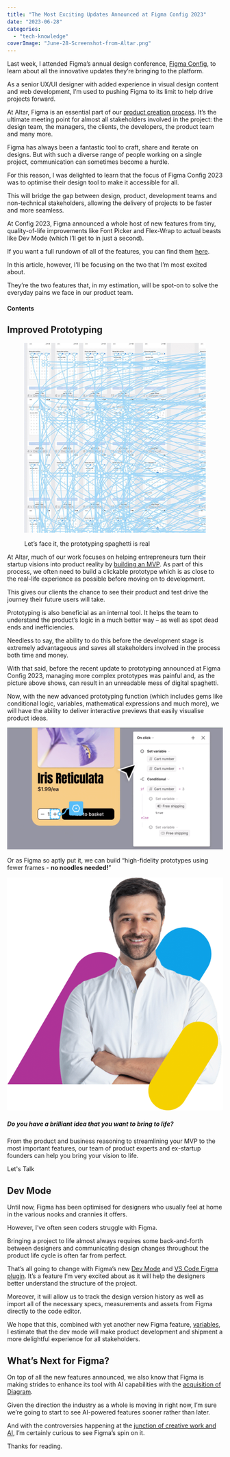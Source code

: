 ```yaml
---
title: "The Most Exciting Updates Announced at Figma Config 2023"
date: "2023-06-28"
categories: 
  - "tech-knowledge"
coverImage: "June-28-Screenshot-from-Altar.png"
---
```


Last week, I attended Figma’s annual design conference, [Figma Config](https://config.figma.com/), to learn about all the innovative updates they’re bringing to the platform.

As a senior UX/UI designer with added experience in visual design content and web development, I’m used to pushing Figma to its limit to help drive projects forward.

At Altar, Figma is an essential part of our [product creation process](https://altar.io/service-mvp-builder/). It’s the ultimate meeting point for almost all stakeholders involved in the project: the design team, the managers, the clients, the developers, the product team and many more.

Figma has always been a fantastic tool to craft, share and iterate on designs. But with such a diverse range of people working on a single project, communication can sometimes become a hurdle.

For this reason, I was delighted to learn that the focus of Figma Config 2023 was to optimise their design tool to make it accessible for all.

This will bridge the gap between design, product, development teams and non-technical stakeholders, allowing the delivery of projects to be faster and more seamless.

At Config 2023, Figma announced a whole host of new features from tiny, quality-of-life improvements like Font Picker and Flex-Wrap to actual beasts like Dev Mode (which I’ll get to in just a second).

If you want a full rundown of all of the features, you can find them [here](https://help.figma.com/hc/en-us/articles/15336833927191-What-s-new-at-Config-2023).

In this article, however, I’ll be focusing on the two that I’m most excited about.

They’re the two features that, in my estimation, will be spot-on to solve the everyday pains we face in our product team.

 

#### Contents

## Improved Prototyping



<figure>

![Prototyping Spaghetti in Figma](images/image2-768x804.png)

<figcaption>

Let’s face it, the prototyping spaghetti is real

</figcaption>

</figure>

At Altar, much of our work focuses on helping entrepreneurs turn their startup visions into product reality by [building an MVP](https://altar.io/features-inside-mvp-3-steps-know-answer/). As part of this process, we often need to build a clickable prototype which is as close to the real-life experience as possible before moving on to development.

This gives our clients the chance to see their product and test drive the journey their future users will take.

Prototyping is also beneficial as an internal tool. It helps the team to understand the product’s logic in a much better way – as well as spot dead ends and inefficiencies.

Needless to say, the ability to do this before the development stage is extremely advantageous and saves all stakeholders involved in the process both time and money.

With that said, before the recent update to prototyping announced at Figma Config 2023, managing more complex prototypes was painful and, as the picture above shows, can result in an unreadable mess of digital spaghetti.

Now, with the new advanced prototyping function (which includes gems like conditional logic, variables, mathematical expressions and much more), we will have the ability to deliver interactive previews that easily visualise product ideas.

![Figma's Advanced Prototyping update](images/image1-1536x864-1-1024x576.png)

Or as Figma so aptly put it, we can build “high-fidelity prototypes using fewer frames - **no noodles needed!**”



![Daniel, CEO of Altar, Product and Software development company specialising in building MVPs, full custom software development projects & creating UX/UI that is both functional and beautiful](images/cta-colors-daniel-arms-crossed.png)



##### Do you have a brilliant idea that you want to bring to life?



From the product and business reasoning to streamlining your MVP to the most important features, our team of product experts and ex-startup founders can help you bring your vision to life.

Let's Talk

## Dev Mode

Until now, Figma has been optimised for designers who usually feel at home in the various nooks and crannies it offers.

However, I’ve often seen coders struggle with Figma.

Bringing a project to life almost always requires some back-and-forth between designers and communicating design changes throughout the product life cycle is often far from perfect.

That’s all going to change with Figma’s new [Dev Mode](https://help.figma.com/hc/en-us/articles/15023124644247) and [VS Code Figma plugin](https://help.figma.com/hc/en-us/articles/15023121296151). It’s a feature I’m very excited about as it will help the designers better understand the structure of the project.

Moreover, it will allow us to track the design version history as well as import all of the necessary specs, measurements and assets from Figma directly to the code editor.

We hope that this, combined with yet another new Figma feature, [variables](https://help.figma.com/hc/en-us/articles/14506821864087), I estimate that the dev mode will make product development and shipment a more delightful experience for all stakeholders.







## What’s Next for Figma?

On top of all the new features announced, we also know that Figma is making strides to enhance its tool with AI capabilities with the [acquisition of Diagram](https://www.figma.com/blog/ai-the-next-chapter-in-design/).

Given the direction the industry as a whole is moving in right now, I’m sure we’re going to start to see AI-powered features sooner rather than later.

And with the controversies happening at the [junction of creative work and AI](https://www.washingtonpost.com/business/creative-ai-is-generating-some-messy-problems/2022/11/28/be2b2efc-6ee2-11ed-867c-8ec695e4afcd_story.html), I’m certainly curious to see Figma’s spin on it.

Thanks for reading.
